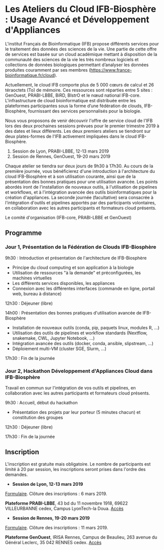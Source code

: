 Les Ateliers du Cloud IFB-Biosphère : Usage Avancé et Développement d'Appliances
================================================================================

L'institut Français de Bioinformatique (IFB) propose différents services pour le traitement des données des sciences de la vie. Une partie de cette offre de services est basée sur un cloud académique mettant à disposition de la communauté des sciences de la vie les très nombreux logiciels et collections de données biologiques permettant d’analyser les données produites couramment par ses membres (https://www.france-bioinformatique.fr/cloud).

Actuellement, le cloud IFB comporte plus de 5 000 cœurs de calcul et 26 téraoctets (To) de mémoire. Ces ressources sont réparties entre 5 sites : GenOuest, PRABI-LBBE, BiRD, BIstrO et le nœud national IFB-core. L'infrastructure de cloud bioinformatique est distribuée entre les plateformes participantes sous la forme d’une fédération de clouds, IFB-Biosphère, fournissant des services personnalisés pour la biologie.

Nous vous proposons de venir découvrir l'offre de service cloud de l'IFB lors des deux prochaines sessions prévues pour le premier trimestre 2019 à des dates et lieux différents. Les deux premiers ateliers se tiendront sur deux plates-formes de l'IFB activement impliquées dans le cloud IFB-Biosphère.

1. Session de Lyon, PRABI-LBBE, 12-13 mars 2019
2. Session de Rennes, GenOuest, 19-20 mars 2019

Chaque atelier se tiendra sur deux jours de 9h30 à 17h30. Au cours de la première journée, vous bénéficierez d'une introduction à l'architecture du cloud IFB-Biosphère et à son utilisation courante, ainsi que de la présentation des bonnes pratiques pour une utilisation avancée. Les points abordés iront de l'installation de nouveaux outils, à l'utilisation de pipelines et workflows, et à l'intégration avancée des outils bioinformatiques pour la création d'appliances. La seconde journée (facultative) sera consacrée à l'intégration d'outils et pipelines apportés par des participants volontaires, en collaboration avec les autres participants et formateurs cloud présents.

Le comité d'organisation (IFB-core, PRABI-LBBE et GenOuest)

Programme
---------

### Jour 1, Présentation de la Fédération de Clouds IFB-Biosphère

9h30 : Introduction et présentation de l'architecture de IFB-Biosphère
 - Principe du cloud computing et son application à la biologie
 - Utilisation de ressources "à la demande" et préconfigurées, les machines virtuelles
 - Les différents services disponibles, les appliances
 - Connexion avec les différentes interfaces (commande en ligne, portail web, bureau à distance)

12h30 : Déjeuner (libre)

14h00 : Présentation des bonnes pratiques d'utilisation avancée de IFB-Biosphère
 - Installation de nouveaux outils (conda, pip, paquets linux, modules R, ...)
 - Utilisation des outils de pipelines et workflow standards (Nextflow, snakemake, CWL, Jupyter Notebook, ...)
 - Intégration avancée des outils (docker, conda, ansible, slipstream, ...)
 - Déploiement multi-VM (cluster SGE, Slurm, ...)

17h30 : Fin de la journée

### Jour 2, Hackathon Développement d'Appliances Cloud dans IFB-Biosphère

Travail en commun sur l'intégration de vos outils et pipelines, en collaboration avec les autres participants et formateurs cloud présents.

9h30 : Accueil, début du hackathon
 - Présentation des projets par leur porteur (5 minutes chacun) et constitution des groupes

12h30 : Déjeuner (libre)

17h30 : Fin de la journée


Inscription
-----------

L'inscription est gratuite mais obligatoire. Le nombre de participants est limité à 20 par session, les inscriptions seront prises dans l'ordre des demandes.

* **Session de Lyon, 12-13 mars 2019**

[Formulaire](https://evento.renater.fr/survey/journees-cloud-ifb-biosphere-lyon-12-13-mars-2019-yguffdi9).
Clôture des inscriptions : 6 mars 2019.

**Plateforme PRABI-LBBE**, 43 bd du 11 novembre 1918, 69622 VILLEURBANNE cedex, Campus LyonTech-la Doua.
[Accès](https://www.univ-lyon1.fr/campus/plan-des-campus/)

* **Session de Rennes, 19-20 mars 2019**

[Formulaire](https://evento.renater.fr/survey/journees-cloud-ifb-biosphere-rennes-19-20-mars-2019-ogy4k3u6).
Clôture des inscriptions : 11 mars 2019.

**Plateforme GenOuest**, IRISA Rennes, Campus de Beaulieu, 263 avenue du Général Leclerc, 
35 042 RENNES cedex.
[Accès](http://www.irisa.fr/fr/plan-acces)

